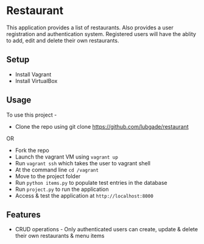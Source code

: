 # Restaurant
This application provides a list of restaurants. Also provides a user registration and authentication system. Registered users will have the ablity to add, edit and delete their own restaurants.

## Setup

* Install Vagrant
* Install VirtualBox

## Usage

To use this project -
* Clone the repo using git clone https://github.com/lubgade/restaurant

OR

* Fork the repo  
* Launch the vagrant VM using `vagrant up`
* Run `vagrant ssh` which takes the user to vagrant shell
* At the command line `cd /vagrant`
* Move to the project folder
* Run `python items.py` to populate test entries in the database
* Run `project.py` to run the application
* Access & test the application at `http://localhost:8000`

## Features

* CRUD operations - Only authenticated users can create, update & delete their own restaurants & menu items



